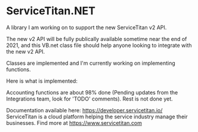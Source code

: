 # ServiceTitan.NET
A library I am working on to support the new ServiceTitan v2 API.

The new v2 API will be fully publically available sometime near the end of 2021, and this VB.net class file should help anyone looking to integrate with the new v2 API.

Classes are implemented and I'm currently working on implementing functions.

Here is what is implemented:

Accounting functions are about 98% done (Pending updates from the Integrations team, look for 'TODO' comments).
Rest is not done yet.

Documentation available here: https://developer.servicetitan.io/
ServiceTitan is a cloud platform helping the service industry manage their businesses. Find more at https://www.servicetitan.com
